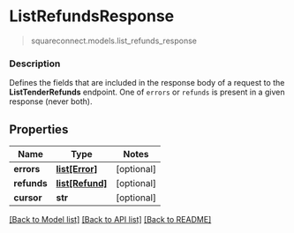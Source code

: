# ListRefundsResponse
> squareconnect.models.list_refunds_response

### Description

Defines the fields that are included in the response body of a request to the **ListTenderRefunds** endpoint.  One of `errors` or `refunds` is present in a given response (never both).

## Properties
Name | Type | Notes
------------ | ------------- | -------------
**errors** | [**list[Error]**](Error.md) | [optional] 
**refunds** | [**list[Refund]**](Refund.md) | [optional] 
**cursor** | **str** | [optional] 

[[Back to Model list]](../README.md#documentation-for-models) [[Back to API list]](../README.md#documentation-for-api-endpoints) [[Back to README]](../README.md)


